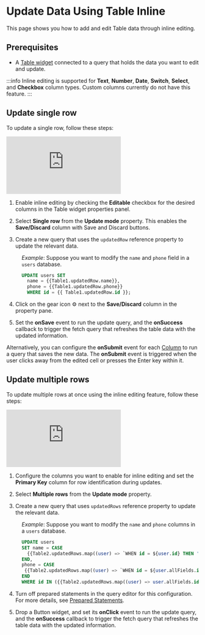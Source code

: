 # Update Data Using Table Inline 

This page shows you how to add and edit Table data through inline editing.



## Prerequisites

* A [Table widget](/reference/widgets/table) connected to a query that holds the data you want to edit and update.



:::info
Inline editing is supported for **Text**, **Number**, **Date**, **Switch**, **Select**, and **Checkbox** column types. Custom columns currently do not have this feature.
:::



## Update single row

To update a single row, follow these steps:


<div style={{ position: "relative", paddingBottom: "calc(50.520833333333336% + 41px)", height: "0", width: "100%" }}>
  <iframe src="https://demo.arcade.software/S8kwcnl9DTtJXbwCxqeB?embed" frameborder="0" loading="lazy" webkitallowfullscreen mozallowfullscreen allowfullscreen style={{ position: "absolute", top: "0", left: "0", width: "100%", height: "100%", colorScheme: "light" }} title="Appsmith | Connect Data">
  </iframe>
</div>



1. Enable inline editing by checking the **Editable** checkbox for the desired columns in the Table widget properties panel.

2. Select **Single row**  from the **Update mode** property. This enables the **Save/Discard** column with Save and Discard buttons.

3. Create a new query that uses the `updatedRow` reference property to update the relevant data.

<dd>

_Example_: Suppose you want to modify the `name`  and `phone` field in a `users` database.

```sql
UPDATE users SET 
  name = {{Table1.updatedRow.name}},
  phone = {{Table1.updatedRow.phone}}
  WHERE id = {{ Table1.updatedRow.id }};
```

</dd>

4. Click on the gear icon ⚙️ next to the **Save/Discard** column in the property pane.

5. Set the **onSave** event to run the update query, and the **onSuccess** callback to trigger the fetch query that refreshes the table data with the updated information.
 
Alternatively, you can configure the **onSubmit** event for each [Column](/reference/widgets/table/column-settings) to run a query that saves the new data. The **onSubmit** event is triggered when the user clicks away from the edited cell or presses the Enter key within it. 


## Update multiple rows

To update multiple rows at once using the inline editing feature, follow these steps:

<div style={{ position: "relative", paddingBottom: "calc(50.520833333333336% + 41px)", height: "0", width: "100%" }}>
  <iframe src="https://demo.arcade.software/S0qBslqcYGmCfBWTqWgd?embed" frameborder="0" loading="lazy" webkitallowfullscreen mozallowfullscreen allowfullscreen style={{ position: "absolute", top: "0", left: "0", width: "100%", height: "100%", colorScheme: "light" }} title="Appsmith | Connect Data">
  </iframe>
</div>

1. Configure the columns you want to enable for inline editing and set the **Primary Key** column for row identification during updates.


2. Select **Multiple rows** from the **Update mode** property.


3. Create a new query that uses `updatedRows` reference property to update the relevant data. 

<dd>

_Example_: Suppose you want to modify the `name`  and `phone` columns in a `users` database.

```sql
UPDATE users
SET name = CASE
  {{Table2.updatedRows.map((user) => `WHEN id = ${user.id} THEN '${user.updatedFields.name}'`).join('\n')}}
END,
phone = CASE
 {{Table2.updatedRows.map((user) => `WHEN id = ${user.allFields.id} THEN '${user.updatedFields.phone}'`).join('\n')}}
END
WHERE id IN ({{Table2.updatedRows.map((user) => user.allFields.id).join(',')}});
```

</dd>

4. Turn off prepared statements in the query editor for this configuration. For more details, see [Prepared Statements](/connect-data/concepts/how-to-use-prepared-statements).

5. Drop a Button widget, and set its **onClick** event to run the update query, and the **onSuccess** callback to trigger the fetch query that refreshes the table data with the updated information.



